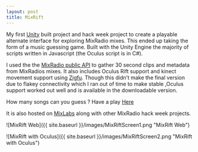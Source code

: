 ```yaml
---
layout: post
title: MixRift
---
```


My first [Unity](http://unity3d.com/) built project and hack week project to create a playable alternate interface for exploring MixRadio mixes. This ended up taking the form of a music guessing game. Built with the Unity Engine  the majority of scripts written in Javascript (the Oculus script is in C#). 

I used the the [MixRadio public API](http://dev.mixrad.io/doc/rest/) to gather 30 second clips and metadata from MixRadios mixes. It also includes Oculus Rift support and kinect movement support using [Zigfu](http://zigfu.com/). Though this didn’t make the final version due to flakey connectivity which I ran out of time to make stable ,Oculus support worked out well and is available in the downloadable version.


How many songs can you guess ? Have a play [Here](http://almerc.github.io/MixRift/)

It is also hosted on [MixLabs](http://labs.mixrad.io/hacks/mixrift) along with other MixRadio hack week projects.

![MixRift Web]({{ site.baseurl }}/images/MixRiftScreen1.png "MixRift Web")

![MixRift with Oculus]({{ site.baseurl }}/images/MixRiftScreen2.png "MixRift with Oculus")



 



